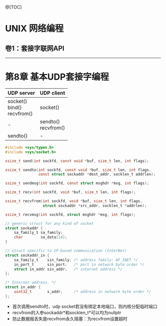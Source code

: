 @[TOC]

# UNIX 网络编程
## 卷1：套接字联网API


---

# 第8章 基本UDP套接字编程

| UDP server | UDP client |
|-|-|
| socket() <br> bind() <br> recvfrom() | socket() |
| - | sendto() <br> recvfrom() |
| sendto() | - |

```c
#include <sys/types.h>
#include <sys/socket.h>

ssize_t send(int sockfd, const void *buf, size_t len, int flags);

ssize_t sendto(int sockfd, const void *buf, size_t len, int flags,
               const struct sockaddr *dest_addr, socklen_t addrlen);

ssize_t sendmsg(int sockfd, const struct msghdr *msg, int flags);

ssize_t recv(int sockfd, void *buf, size_t len, int flags);

ssize_t recvfrom(int sockfd, void *buf, size_t len, int flags,
                 struct sockaddr *src_addr, socklen_t *addrlen);

ssize_t recvmsg(int sockfd, struct msghdr *msg, int flags);

// generic struct for any kind of socket
struct sockaddr {
    sa_family_t sa_family;
    char        sa_data[14];
}

// struct specific to IP-based communication (InterNet)
struct sockaddr_in {
    sa_family_t    sin_family; /* address family: AF_INET */
    in_port_t      sin_port;   /* port in network byte order */
    struct in_addr sin_addr;   /* internet address */
};

/* Internet address. */
struct in_addr {
    uint32_t       s_addr;     /* address in network byte order */
};

```

- 首次调用sendto时，udp socket若没有绑定本地端口，则内核分配临时端口
- recvfrom的入参sockaddr\*和socklen_t*可以均为nullptr
- 防止数据报丢失是recvfrom永久阻塞：为recvfrom设置超时
